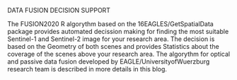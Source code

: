 DATA FUSION DECISION SUPPORT

The FUSION2020 R algorythm based on the 16EAGLES/GetSpatialData package provides automated decission making for finding the most suitable Sentinel-1 and Sentinel-2 image for your research area. The decision is based on the Geometry of both scenes and provides Statistics about the coverage of the scenes above your research area. The algorythm for optical and passive data fusion developed by EAGLE/UniversityofWuerzburg research team is described in more details in this blog.


